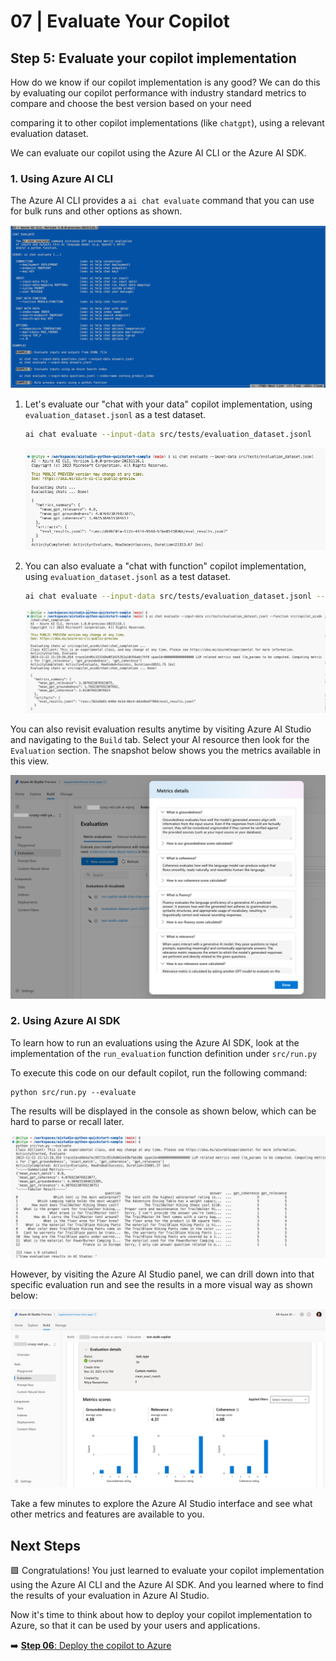 # 07 | Evaluate Your Copilot

## Step 5: Evaluate your copilot implementation

How do we know if our copilot implementation is any good?  We can do this by evaluating our copilot performance with industry standard metrics to compare and choose the best version based on your need

comparing it to other copilot implementations (like `chatgpt`), using a relevant evaluation dataset.

We can evaluate our copilot using the Azure AI CLI or the Azure AI SDK.

### 1. Using Azure AI CLI

The Azure AI CLI provides a `ai chat evaluate` command that you can use for bulk runs and other options as shown.

![Chat Evaluate](./img/23-ai-chat-evaluate.png)

1. Let's evaluate our "chat with your data" copilot implementation, using `evaluation_dataset.jsonl` as a test dataset. 

    ```bash
    ai chat evaluate --input-data src/tests/evaluation_dataset.jsonl
    ```

    ![Chat Evaluate](./img/24-ai-chat-evaluate.png)

2. You can also evaluate a "chat with function" copilot implementation, using `evaluation_dataset.jsonl` as a test dataset. 

    ```bash
    ai chat evaluate --input-data src/tests/evaluation_dataset.jsonl --function src/copilot_aisdk/chat:chat_completion
    ```
    ![Chat Evaluate](./img/25-ai-chat-evaluate.png)

 
You can also revisit evaluation results anytime by visiting Azure AI Studio and navigating to the `Build` tab. Select your AI resource then look for the `Evaluation` section. The snapshot below shows you the metrics available in this view.

![Chat Evaluate](./img/26-ai-studio-metrics.png)

### 2. Using Azure AI SDK

To learn how to run an evaluations using the Azure AI SDK, look at the implementation of the `run_evaluation` function definition under `src/run.py`

To execute this code on our default copilot, run the following command:

```
python src/run.py --evaluate
```
The results will be displayed in the console as shown below, which can be hard to parse or recall later.

![Chat Evaluate](./img/27-ai-evaluate-python.png)

However, by visiting the Azure AI Studio panel, we can drill down into that specific evaluation run and see the results in a more visual way as shown below:

![Chat Evaluate](./img/28-ai-evaluate-studio.png)

Take a few minutes to explore the Azure AI Studio interface and see what other metrics and features are available to you.

## Next Steps

🟩 Congratulations! You just learned to evaluate your copilot implementation using the Azure AI CLI and the Azure AI SDK. And you learned where to find the results of your evaluation in Azure AI Studio.

Now it's time to think about how to deploy your copilot implementation to Azure, so that it can be used by your users and applications.

➡️ [**Step 06**: Deploy the copilot to Azure](./step-06.md)